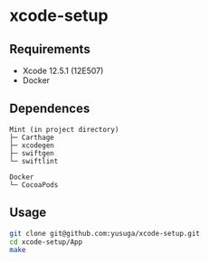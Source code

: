 # xcode-setup

## Requirements

- Xcode 12.5.1 (12E507)
- Docker

## Dependences

```
Mint (in project directory)
├─ Carthage
├─ xcodegen
├─ swiftgen
└─ swiftlint

Docker
└─ CocoaPods
```

## Usage

```sh
git clone git@github.com:yusuga/xcode-setup.git
cd xcode-setup/App
make
```

